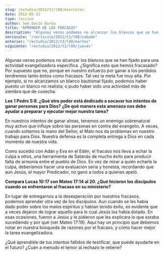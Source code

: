 ```yaml
---
slug: /estudia/2012/t2/l08/miercoles
date: 2012-05-23
tipo: leccion
author: Sem Dario Barba
title: "APRENDER DE LOS FRACASOS"
description: "Algunas veces podemos no alcanzar los blancos que se han fijado para una  actividad evangelizadora específica. ¿Significa esto que hemos fracasado? Por  supuesto que no, porque en nuestro esfuerzo por ganar a los perdidos tendremos  tanto éxitos como fracasos."
versiculo: "/versiculo/2012/t2/l08/sabado"
anterior: "/estudia/2012/t2/l08/martes"
siguiente: "/estudia/2012/t2/l08/jueves"
---
```


Algunas veces podemos no alcanzar los blancos que se han fijado para una actividad evangelizadora específica. ¿Significa esto que hemos fracasado? Por supuesto que no, porque en nuestro esfuerzo por ganar a los perdidos tendremos tanto éxitos como fracasos. Tal vez la meta fue muy alta. Por ejemplo, si no alcanzamos un blanco bautismal fijado, podemos haber puesto un blanco no realista; o pudo haber sido una actividad más de siembra que de cosecha.

**Lee 1 Pedro 5:8. ¿Qué otro poder está dedicado a socavar tus intentos de ganar personas para Dios? ¿De qué manera esta amenaza nos debe ayudar a preparar y ejecutar mejor nuestra tarea?**

En nuestros intentos de ganar almas, tenemos un enemigo sobrenatural muy activo que influye sobre las personas en contra del evangelio. A veces, cuando soltamos la mano del Señor, el Malo nos da problemas en nuestro trabajo para Dios. Nuestra defensa es la completa entrega a Dios en cada momento de nuestra vida.

Como sucedió con Adán y Eva en el Edén, el fracaso nos lleva a echar la culpa a otros, una herramienta de Satanás de mucho éxito para producir falta de armonía entre el pueblo de Dios. En vez de mirar a quién echarle la culpa, deberíamos hacer una evaluación seria y honesta, recordando que aun Jesús, el mayor Predicador, no ganó a todos a quienes apeló.

**Compara Lucas 10:17 con Mateo 17:14 al 20. ¿Qué hicieron los discípulos cuando se enfrentaron al fracaso en su ministerio?**

En lugar de entregarnos a la desesperación por nuestros fracasos, podemos aprender otra vez de los discípulos. Aun cuando se les había dado poder sobre los malos espíritus y habían tenido éxito, es evidente que a veces dejaron de lograr aquello para lo cual Jesús los había dotado. En esas ocasiones, fueron a Jesús y le pidieron que les explicara lo que estaba sucediendo y por qué (ver Mateo 17:19). Aquí hay un principio que debemos notar en nuestra búsqueda de razones por el fracaso, y cómo hacer mejor la tarea evangelizadora.

¿Qué aprendiste de tus intentos fallidos de testificar, que puede ayudarte en el futuro? ¿Cuán a menudo el temor al rechazo te retiene?
